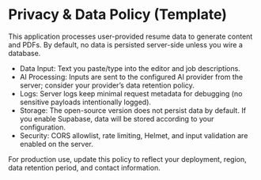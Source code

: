 # Privacy & Data Policy (Template)

This application processes user-provided resume data to generate content and PDFs. By default, no data is persisted server-side unless you wire a database.

- Data Input: Text you paste/type into the editor and job descriptions.
- AI Processing: Inputs are sent to the configured AI provider from the server; consider your provider’s data retention policy.
- Logs: Server logs keep minimal request metadata for debugging (no sensitive payloads intentionally logged).
- Storage: The open-source version does not persist data by default. If you enable Supabase, data will be stored according to your configuration.
- Security: CORS allowlist, rate limiting, Helmet, and input validation are enabled on the server.

For production use, update this policy to reflect your deployment, region, data retention period, and contact information.

